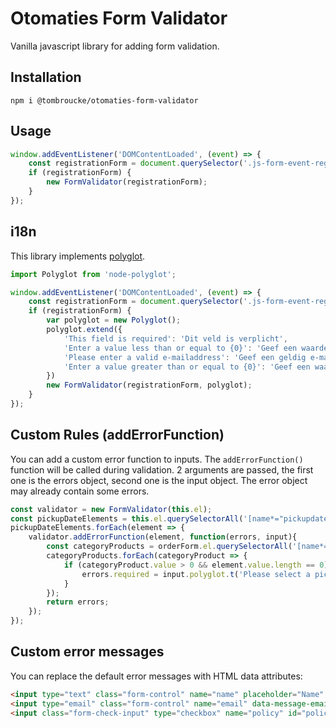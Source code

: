 # Otomaties Form Validator

Vanilla javascript library for adding form validation.

## Installation
`npm i @tombroucke/otomaties-form-validator`

## Usage

```javascript
window.addEventListener('DOMContentLoaded', (event) => {
	const registrationForm = document.querySelector('.js-form-event-registration');
	if (registrationForm) {
		new FormValidator(registrationForm);
	}
});
```

## i18n

This library implements [polyglot](https://github.com/airbnb/polyglot.js). 

```javascript
import Polyglot from 'node-polyglot';

window.addEventListener('DOMContentLoaded', (event) => {
	const registrationForm = document.querySelector('.js-form-event-registration');
	if (registrationForm) {
		var polyglot = new Polyglot();
		polyglot.extend({
			'This field is required': 'Dit veld is verplicht',
			'Enter a value less than or equal to {0}': 'Geef een waarde lager dan of gelijk aan {0} in',
			'Please enter a valid e-mailaddress': 'Geef een geldig e-mailadres in',
			'Enter a value greater than or equal to {0}': 'Geef een waarde hoger dan of gelijk aan {0} in',
		})
		new FormValidator(registrationForm, polyglot);
	}
});
```

## Custom Rules (addErrorFunction)

You can add a custom error function to inputs. The `addErrorFunction()` function will be called during validation. 2 arguments are passed, the first one is the errors object, second one is the input object. The error object may already contain some errors. 

```javascript
const validator = new FormValidator(this.el);
const pickupDateElements = this.el.querySelectorAll('[name*="pickupdates"]');
pickupDateElements.forEach(element => {
	validator.addErrorFunction(element, function(errors, input){
		const categoryProducts = orderForm.el.querySelectorAll('[name*="products"][data-category-id="' + input.el.getAttribute('data-category-id') + '"]');
		categoryProducts.forEach(categoryProduct => {
			if (categoryProduct.value > 0 && element.value.length == 0) {
				errors.required = input.polyglot.t('Please select a pickup date');
			}
		});
		return errors;
	});
});
```

## Custom error messages

You can replace the default error messages with HTML data attributes:

```html
<input type="text" class="form-control" name="name" placeholder="Name" data-message-required="Please enter your name" required>
<input type="email" class="form-control" name="email" data-message-email-format="This format seems invalid" data-message-required="Please enter your email address" placeholder="E-mailadres" required>
<input class="form-check-input" type="checkbox" name="policy" id="policy-checkbox" data-message-required="Please accept our privacy policy" required>

```
